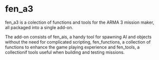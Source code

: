 # fen_a3
fen_a3 is a colection of functions and tools for the ARMA 3 mission maker, all packaged into a single add-on.

The add-on consists of fen_ais, a handy tool for spawning AI and objects without the need for complicated scripting, fen_functions, a collection of functions to enhance the game playing experience and fen_tools, a collectionif tools useful when building and testing missions.


